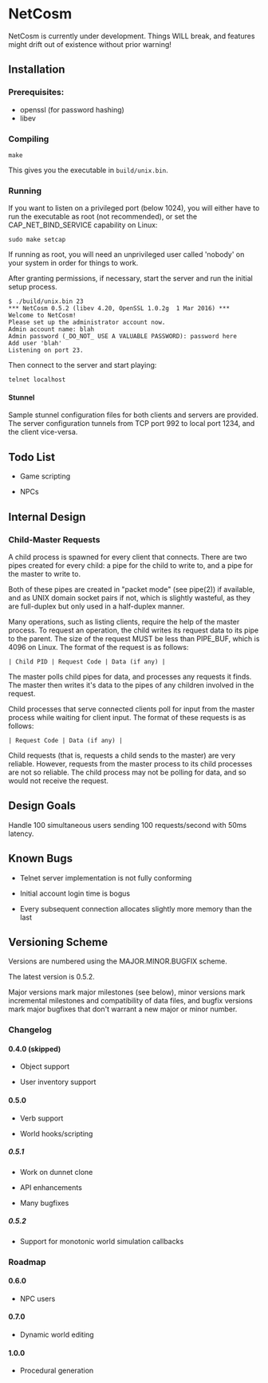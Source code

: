 NetCosm
=======

NetCosm is currently under development. Things WILL break, and
features might drift out of existence without prior warning!

## Installation

### Prerequisites:

* openssl (for password hashing)
* libev

### Compiling

    make

This gives you the executable in `build/unix.bin`.

### Running

If you want to listen on a privileged port (below 1024), you will
either have to run the executable as root (not recommended), or set
the CAP_NET_BIND_SERVICE capability on Linux:

    sudo make setcap

If running as root, you will need an unprivileged user called 'nobody'
on your system in order for things to work.

After granting permissions, if necessary, start the server and run the
initial setup process.

    $ ./build/unix.bin 23
    *** NetCosm 0.5.2 (libev 4.20, OpenSSL 1.0.2g  1 Mar 2016) ***
    Welcome to NetCosm!
    Please set up the administrator account now.
    Admin account name: blah
    Admin password (_DO_NOT_ USE A VALUABLE PASSWORD): password here
    Add user 'blah'
    Listening on port 23.

Then connect to the server and start playing:

    telnet localhost

#### Stunnel

Sample stunnel configuration files for both clients and servers are
provided. The server configuration tunnels from TCP port 992 to local
port 1234, and the client vice-versa.

## Todo List

* Game scripting

* NPCs

## Internal Design

### Child-Master Requests

A child process is spawned for every client that connects.  There are
two pipes created for every child: a pipe for the child to write to,
and a pipe for the master to write to.

Both of these pipes are created in "packet mode" (see pipe(2)) if
available, and as UNIX domain socket pairs if not, which is slightly
wasteful, as they are full-duplex but only used in a half-duplex
manner.

Many operations, such as listing clients, require the help of the
master process. To request an operation, the child writes its request
data to its pipe to the parent. The size of the request MUST be less
than PIPE_BUF, which is 4096 on Linux. The format of the request is as
follows:

    | Child PID | Request Code | Data (if any) |

The master polls child pipes for data, and processes any requests it
finds. The master then writes it's data to the pipes of any children
involved in the request.

Child processes that serve connected clients poll for input from the
master process while waiting for client input. The format of these
requests is as follows:

    | Request Code | Data (if any) |

Child requests (that is, requests a child sends to the master) are
very reliable. However, requests from the master process to its child
processes are not so reliable. The child process may not be polling
for data, and so would not receive the request.

## Design Goals

Handle 100 simultaneous users sending 100 requests/second with 50ms
latency.

## Known Bugs

* Telnet server implementation is not fully conforming

* Initial account login time is bogus

* Every subsequent connection allocates slightly more memory than the
  last

## Versioning Scheme

Versions are numbered using the MAJOR.MINOR.BUGFIX scheme.

The latest version is 0.5.2.

Major versions mark major milestones (see below), minor versions mark
incremental milestones and compatibility of data files, and bugfix
versions mark major bugfixes that don't warrant a new major or minor
number.

### Changelog

#### 0.4.0 (skipped)

* Object support

* User inventory support

#### 0.5.0

* Verb support

* World hooks/scripting

##### 0.5.1

* Work on dunnet clone

* API enhancements

* Many bugfixes

##### 0.5.2

* Support for monotonic world simulation callbacks

### Roadmap

#### 0.6.0

* NPC users

#### 0.7.0

* Dynamic world editing

#### 1.0.0

* Procedural generation
